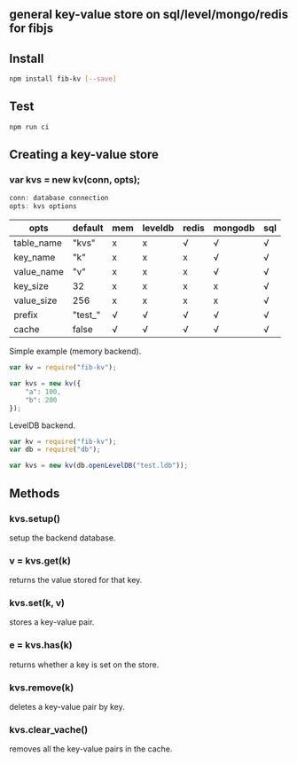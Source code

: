 ## general key-value store on sql/level/mongo/redis for fibjs

## Install

```sh
npm install fib-kv [--save]
```

## Test

```sh
npm run ci
```

## Creating a key-value store

### var kvs = new kv(conn, opts);

```JavaScript
conn: database connection
opts: kvs options
```

opts | default | mem | leveldb | redis | mongodb | sql
---  |    ---  | --- |   ---   |   ---   |  ---  | ---
table_name | "kvs" | x | x | √ | √ | √ 
key_name | "k" | x | x | x | √ | √ 
value_name | "v" | x | x | x | √ | √ 
key_size | 32 | x | x | x | x | √ 
value_size | 256 | x | x | x | x | √ 
prefix | "test_" | √ | √ | √ | √ | √ 
cache | false | √ | √ | √ | √ | √ 

Simple example (memory backend).
```JavaScript
var kv = require("fib-kv");

var kvs = new kv({
    "a": 100,
    "b": 200
});
```

LevelDB backend.
```JavaScript
var kv = require("fib-kv");
var db = require("db");

var kvs = new kv(db.openLevelDB("test.ldb"));
```


## Methods

### kvs.setup()
setup the backend database.

### v = kvs.get(k)
returns the value stored for that key.

### kvs.set(k, v)
stores a key-value pair.

### e = kvs.has(k)
returns whether a key is set on the store.

### kvs.remove(k)
deletes a key-value pair by key.

### kvs.clear_vache()
removes all the key-value pairs in the cache.